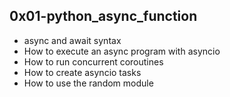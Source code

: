 ## 0x01-python_async_function

* async and await syntax
* How to execute an async program with asyncio
* How to run concurrent coroutines
* How to create asyncio tasks
* How to use the random module
